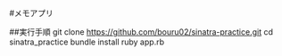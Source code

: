 #メモアプリ

##実行手順
git clone https://github.com/bouru02/sinatra-practice.git
cd sinatra_practice
bundle install
ruby app.rb
